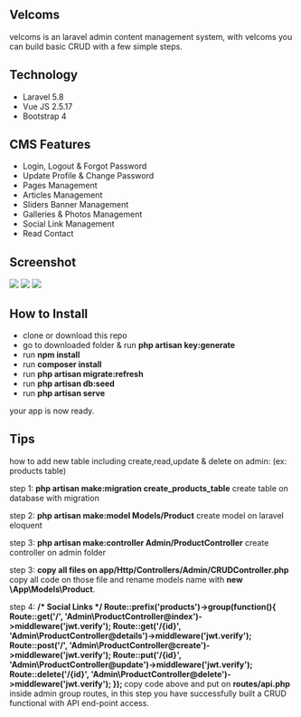 ## Velcoms

velcoms is an laravel admin content management system, with velcoms you can build basic CRUD with a few simple steps.

## Technology

- Laravel 5.8
- Vue JS 2.5.17
- Bootstrap 4

## CMS Features

- Login, Logout & Forgot Password
- Update Profile & Change Password
- Pages Management
- Articles Management
- Sliders Banner Management
- Galleries & Photos Management
- Social Link Management
- Read Contact

## Screenshot
<img src="https://i.ibb.co/tXcjbQF/Screenshot-from-2019-10-05-08-46-53.png" />
<img src="https://i.ibb.co/TqZXnzp/Screenshot-from-2019-10-05-08-47-13.png" />
<img src="https://i.ibb.co/r0M9gtV/Screenshot-from-2019-10-05-08-47-33.png" />

## How to Install
- clone or download this repo
- go to downloaded folder & run <b>php artisan key:generate</b>
- run <b>npm install</b>
- run <b>composer install</b>
- run <b>php artisan migrate:refresh</b>
- run <b>php artisan db:seed</b>
- run <b>php artisan serve</b>

your app is now ready.

## Tips

how to add new table including create,read,update & delete on admin: (ex: products table)

step 1: <b>php artisan make:migration create_products_table</b>
create table on database with migration

step 2: <b>php artisan make:model Models/Product</b>
create model on laravel eloquent

step 3: <b>php artisan make:controller Admin/ProductController</b>
create controller on admin folder

step 3: <b>copy all files on app/Http/Controllers/Admin/CRUDController.php</b>
copy all code on those file and rename models name with <b>new \App\Models\Product</b>.

step 4: 
<b>
/* Social Links */
Route::prefix('products')->group(function(){
    Route::get('/', 'Admin\ProductController@index')->middleware('jwt.verify');
    Route::get('/{id}', 'Admin\ProductController@details')->middleware('jwt.verify');
    Route::post('/', 'Admin\ProductController@create')->middleware('jwt.verify');
    Route::put('/{id}', 'Admin\ProductController@update')->middleware('jwt.verify');
    Route::delete('/{id}', 'Admin\ProductController@delete')->middleware('jwt.verify');
});
</b>
copy code above and put on <b>routes/api.php</b> inside admin group routes, in this step you have successfully built a CRUD functional with API end-point access.

